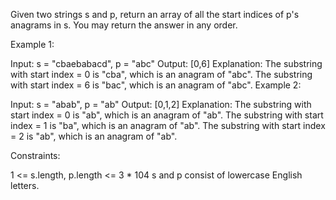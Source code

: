 Given two strings s and p, return an array of all the start indices of p's
anagrams
in s. You may return the answer in any order.

Example 1:

Input: s = "cbaebabacd", p = "abc"
Output: [0,6]
Explanation:
The substring with start index = 0 is "cba", which is an anagram of "abc".
The substring with start index = 6 is "bac", which is an anagram of "abc".
Example 2:

Input: s = "abab", p = "ab"
Output: [0,1,2]
Explanation:
The substring with start index = 0 is "ab", which is an anagram of "ab".
The substring with start index = 1 is "ba", which is an anagram of "ab".
The substring with start index = 2 is "ab", which is an anagram of "ab".

Constraints:

1 <= s.length, p.length <= 3 \* 104
s and p consist of lowercase English letters.
